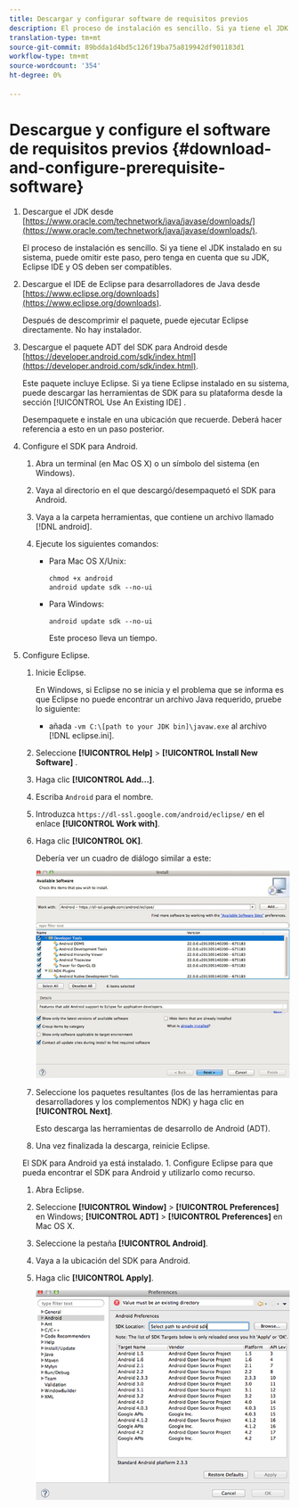 ```yaml
---
title: Descargar y configurar software de requisitos previos
description: El proceso de instalación es sencillo. Si ya tiene el JDK instalado en su sistema, puede omitir este paso, pero tenga en cuenta que su JDK, Eclipse IDE y OS deben ser compatibles.
translation-type: tm+mt
source-git-commit: 89bdda1d4bd5c126f19ba75a819942df901183d1
workflow-type: tm+mt
source-wordcount: '354'
ht-degree: 0%

---
```



# Descargue y configure el software de requisitos previos {#download-and-configure-prerequisite-software}

1. Descargue el JDK desde [https://www.oracle.com/technetwork/java/javase/downloads/](https://www.oracle.com/technetwork/java/javase/downloads/).

   El proceso de instalación es sencillo. Si ya tiene el JDK instalado en su sistema, puede omitir este paso, pero tenga en cuenta que su JDK, Eclipse IDE y OS deben ser compatibles.
1. Descargue el IDE de Eclipse para desarrolladores de Java desde [https://www.eclipse.org/downloads](https://www.eclipse.org/downloads).

   Después de descomprimir el paquete, puede ejecutar Eclipse directamente. No hay instalador.
1. Descargue el paquete ADT del SDK para Android desde [https://developer.android.com/sdk/index.html](https://developer.android.com/sdk/index.html).

   Este paquete incluye Eclipse. Si ya tiene Eclipse instalado en su sistema, puede descargar las herramientas de SDK para su plataforma desde la sección [!UICONTROL Use An Existing IDE] .

   Desempaquete e instale en una ubicación que recuerde. Deberá hacer referencia a esto en un paso posterior.
1. Configure el SDK para Android.
   1. Abra un terminal (en Mac OS X) o un símbolo del sistema (en Windows).
   1. Vaya al directorio en el que descargó/desempaquetó el SDK para Android.
   1. Vaya a la carpeta herramientas, que contiene un archivo llamado [!DNL android].
   1. Ejecute los siguientes comandos:

      * Para Mac OS X/Unix:

         ```
         chmod +x android 
         android update sdk --no-ui
         ```

      * Para Windows:

         ```
         android update sdk --no-ui
         ```

         Este proceso lleva un tiempo.

1. Configure Eclipse.
   1. Inicie Eclipse.

      En Windows, si Eclipse no se inicia y el problema que se informa es que Eclipse no puede encontrar un archivo Java requerido, pruebe lo siguiente:

      * añada `-vm C:\[path to your JDK bin]\javaw.exe` al archivo [!DNL eclipse.ini].
   1. Seleccione **[!UICONTROL Help]** > **[!UICONTROL Install New Software]** .
   1. Haga clic **[!UICONTROL Add...]**.
   1. Escriba `Android` para el nombre.
   1. Introduzca `https://dl-ssl.google.com/android/eclipse/` en el enlace **[!UICONTROL Work with]**.
   1. Haga clic **[!UICONTROL OK]**.

      Debería ver un cuadro de diálogo similar a este:

      ![](assets/available_software.jpg)

   1. Seleccione los paquetes resultantes (los de las herramientas para desarrolladores y los complementos NDK) y haga clic en **[!UICONTROL Next]**.

      Esto descarga las herramientas de desarrollo de Android (ADT).
   1. Una vez finalizada la descarga, reinicie Eclipse.

   El SDK para Android ya está instalado. 1. Configure Eclipse para que pueda encontrar el SDK para Android y utilizarlo como recurso.
   1. Abra Eclipse.
   1. Seleccione **[!UICONTROL Window]** > **[!UICONTROL Preferences]** en Windows;  **[!UICONTROL ADT]** > **[!UICONTROL Preferences]** en Mac OS X.
   1. Seleccione la pestaña **[!UICONTROL Android]**.
   1. Vaya a la ubicación del SDK para Android.
   1. Haga clic **[!UICONTROL Apply]**.

      ![Resultado de los pasos](assets/ss2.jpg)


